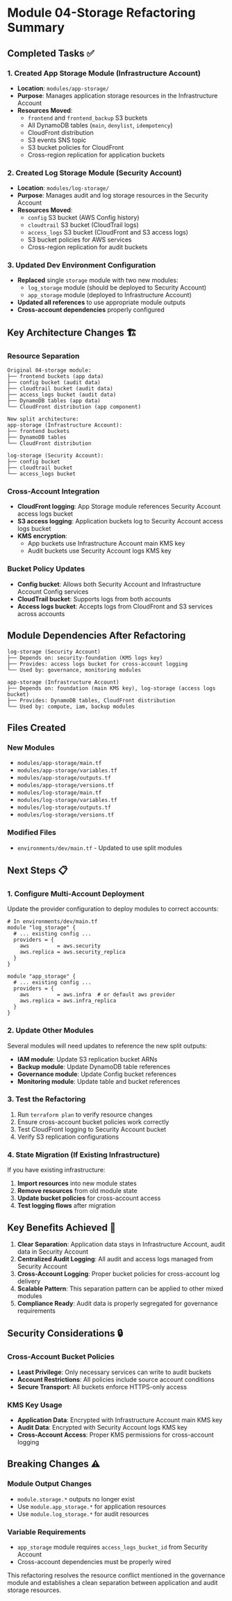 # Module 04-Storage Refactoring Summary

## Completed Tasks ✅

### 1. Created App Storage Module (Infrastructure Account)
- **Location**: `modules/app-storage/`
- **Purpose**: Manages application storage resources in the Infrastructure Account
- **Resources Moved**:
  - `frontend` and `frontend_backup` S3 buckets
  - All DynamoDB tables (`main`, `denylist`, `idempotency`)
  - CloudFront distribution
  - S3 events SNS topic
  - S3 bucket policies for CloudFront
  - Cross-region replication for application buckets

### 2. Created Log Storage Module (Security Account)
- **Location**: `modules/log-storage/`
- **Purpose**: Manages audit and log storage resources in the Security Account
- **Resources Moved**:
  - `config` S3 bucket (AWS Config history)
  - `cloudtrail` S3 bucket (CloudTrail logs)
  - `access_logs` S3 bucket (CloudFront and S3 access logs)
  - S3 bucket policies for AWS services
  - Cross-region replication for audit buckets

### 3. Updated Dev Environment Configuration
- **Replaced** single `storage` module with two new modules:
  - `log_storage` module (should be deployed to Security Account)
  - `app_storage` module (deployed to Infrastructure Account)
- **Updated all references** to use appropriate module outputs
- **Cross-account dependencies** properly configured

## Key Architecture Changes 🏗️

### Resource Separation
```
Original 04-storage module:
├── frontend buckets (app data)
├── config bucket (audit data)
├── cloudtrail bucket (audit data)
├── access_logs bucket (audit data)
├── DynamoDB tables (app data)
└── CloudFront distribution (app component)

New split architecture:
app-storage (Infrastructure Account):
├── frontend buckets
├── DynamoDB tables
└── CloudFront distribution

log-storage (Security Account):
├── config bucket
├── cloudtrail bucket
└── access_logs bucket
```

### Cross-Account Integration
- **CloudFront logging**: App Storage module references Security Account access logs bucket
- **S3 access logging**: Application buckets log to Security Account access logs bucket
- **KMS encryption**: 
  - App buckets use Infrastructure Account main KMS key
  - Audit buckets use Security Account logs KMS key

### Bucket Policy Updates
- **Config bucket**: Allows both Security Account and Infrastructure Account Config services
- **CloudTrail bucket**: Supports logs from both accounts
- **Access logs bucket**: Accepts logs from CloudFront and S3 services across accounts

## Module Dependencies After Refactoring

```
log-storage (Security Account)
├── Depends on: security-foundation (KMS logs key)
├── Provides: access logs bucket for cross-account logging
└── Used by: governance, monitoring modules

app-storage (Infrastructure Account)
├── Depends on: foundation (main KMS key), log-storage (access logs bucket)
├── Provides: DynamoDB tables, CloudFront distribution
└── Used by: compute, iam, backup modules
```

## Files Created

### New Modules
- `modules/app-storage/main.tf`
- `modules/app-storage/variables.tf`
- `modules/app-storage/outputs.tf`
- `modules/app-storage/versions.tf`
- `modules/log-storage/main.tf`
- `modules/log-storage/variables.tf`
- `modules/log-storage/outputs.tf`
- `modules/log-storage/versions.tf`

### Modified Files
- `environments/dev/main.tf` - Updated to use split modules

## Next Steps 📋

### 1. Configure Multi-Account Deployment
Update the provider configuration to deploy modules to correct accounts:

```hcl
# In environments/dev/main.tf
module "log_storage" {
  # ... existing config ...
  providers = {
    aws         = aws.security
    aws.replica = aws.security_replica
  }
}

module "app_storage" {
  # ... existing config ...
  providers = {
    aws         = aws.infra  # or default aws provider
    aws.replica = aws.infra_replica
  }
}
```

### 2. Update Other Modules
Several modules will need updates to reference the new split outputs:
- **IAM module**: Update S3 replication bucket ARNs
- **Backup module**: Update DynamoDB table references
- **Governance module**: Update Config bucket references
- **Monitoring module**: Update table and bucket references

### 3. Test the Refactoring
1. Run `terraform plan` to verify resource changes
2. Ensure cross-account bucket policies work correctly
3. Test CloudFront logging to Security Account bucket
4. Verify S3 replication configurations

### 4. State Migration (If Existing Infrastructure)
If you have existing infrastructure:
1. **Import resources** into new module states
2. **Remove resources** from old module state
3. **Update bucket policies** for cross-account access
4. **Test logging flows** after migration

## Key Benefits Achieved 🎯

1. **Clear Separation**: Application data stays in Infrastructure Account, audit data in Security Account
2. **Centralized Audit Logging**: All audit and access logs managed from Security Account
3. **Cross-Account Logging**: Proper bucket policies for cross-account log delivery
4. **Scalable Pattern**: This separation pattern can be applied to other mixed modules
5. **Compliance Ready**: Audit data is properly segregated for governance requirements

## Security Considerations 🔒

### Cross-Account Bucket Policies
- **Least Privilege**: Only necessary services can write to audit buckets
- **Account Restrictions**: All policies include source account conditions
- **Secure Transport**: All buckets enforce HTTPS-only access

### KMS Key Usage
- **Application Data**: Encrypted with Infrastructure Account main KMS key
- **Audit Data**: Encrypted with Security Account logs KMS key
- **Cross-Account Access**: Proper KMS permissions for cross-account logging

## Breaking Changes ⚠️

### Module Output Changes
- `module.storage.*` outputs no longer exist
- Use `module.app_storage.*` for application resources
- Use `module.log_storage.*` for audit resources

### Variable Requirements
- `app_storage` module requires `access_logs_bucket_id` from Security Account
- Cross-account dependencies must be properly wired

This refactoring resolves the resource conflict mentioned in the governance module and establishes a clean separation between application and audit storage resources.